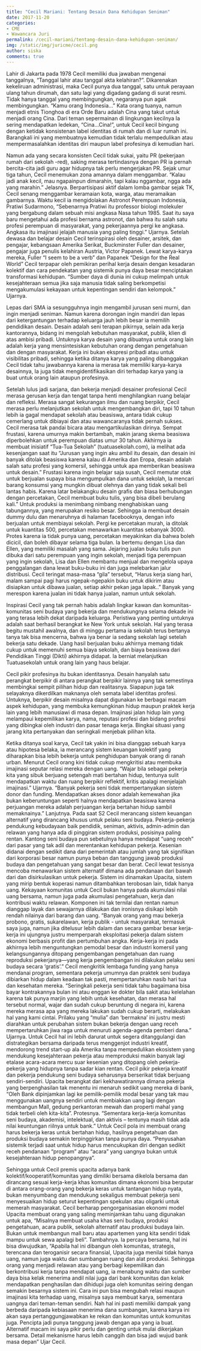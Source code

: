 ```yaml
---
title: "Cecil Mariani: Tentang Desain Dana Kehidupan Seniman"
date: 2017-11-20
categories:
- CME
- Wawancara Juri
permalink: /cecil-mariani/tentang-desain-dana-kehidupan-seniman/
img: /static/img/juricme/cecil.png
author: siska
comments: true
---
```


Lahir di Jakarta pada 1978 Cecil memiliki dua jawaban mengenai tanggalnya, “Tanggal lahir atau tanggal akta kelahiran?”. Dikarenakan kekeliruan administrasi, maka Cecil punya dua tanggal, satu untuk perayaan ulang tahun dirumah, dan satu lagi yang digadang gadang di surat resmi. Tidak hanya tanggal yang membingungkan, negaranya pun agak membingungkan. “Kamu orang Indonesia...” Kata orang tuanya, namun menjadi etnis Tionghoa di era Orde Baru adalah Cina yang takut untuk menjadi orang Cina. Dari teman sepermainan di lingkungan kecilnya Ia sering mendapatkan ledekan, “Cina...Cina!”, untuk Cecil kecil bingung dengan ketidak konsistenan label identitas di rumah dan di luar rumah ini. Barangkali ini yang membuatnya kemudian tidak terlalu mempedulikan atau mempermasalahkan identitas diri maupun label profesinya di kemudian hari.

Namun ada yang secara konsisten Cecil tidak sukai, yaitu PR (pekerjaan rumah dari sekolah -red), saking merasa tertindasnya dengan PR ia pernah bercita-cita jadi guru agar hidupnya tak perlu mengerjakan PR. Sejak umur tiga tahun, Cecil menemukan zona amannya dalam menggambar. “Kalau jadi anak kecil, mau ngapainpun dimarahin, tapi kalau nggambar, ngga ada yang marahin.” Jelasnya. Berpartisipasi aktif dalam lomba gambar sejak TK, Cecil senang menggambar keramaian kota, warga, atau meramaikan gambarnya. Waktu kecil ia mengidolakan Astronot Perempuan Indonesia, Pratiwi Sudarmono, “Sebenarnya Pratiwi itu professor biologi molekuler yang bergabung dalam sebuah misi angkasa Nasa tahun 1985. Saat itu saya baru mengetahui ada profesi bernama astronot, dan bahwa itu salah satu profesi perempuan di masyarakat, yang pekerjaannya pergi ke angkasa. Angkasa itu imajinasi jelajah manusia yang paling tinggi.” Ujarnya. Setelah dewasa dan belajar desain Cecil terinspirasi oleh desainer, arsitek, dan pengajar, kebangsaan Amerika Serikat, Buckminster Fuller dan desainer, pengajar juga penulis kelahiran Austria, Victor Papanek. Lewat karya-karya mereka, Fuller “I seem to be a verb” dan Papanek “Design for the Real World” Cecil terpapar oleh pemikiran perihal kerja desain dengan kesadaran kolektif dan cara pendekatan yang sistemik punya daya besar menciptakan transformasi kehidupan. “Sumber daya di dunia ini cukup melimpah untuk kesejahteraan semua jika saja manusia tidak saling berkompetisi mengakumulasi kekayaan untuk kepentingan sendiri dan kelompok.” Ujarnya. 
 
Lepas dari SMA ia sesungguhnya ingin mengambil jurusan seni murni, dan ingin menjadi seniman. Namun karena dorongan ingin mandiri dan lepas dari ketergantungan terhadap keluarga jauh lebih besar ia memilih pendidikan desain. Desain adalah seni terapan pikirnya, selain ada kerja kantorannya, bidang ini mengolah kebutuhan masyarakat, publik, klien di atas ambisi pribadi. Untuknya karya desain yang dibuatnya untuk orang lain adalah kerja yang mensintesiskan kebutuhan orang dengan pengetahuan dan dengan masyarakat. Kerja ini bukan ekspresi pribadi atau untuk visibilitas pribadi, sehingga ketika ditanya karya yang paling dibanggakan Cecil tidak tahu jawabannya karena ia merasa tak memiliki karya-karya desainnya, Ia juga tidak mengidentifikasikan diri terhadap karya yang ia buat untuk orang lain ataupun profesinya.
 
Setelah lulus jadi sarjana, dan bekerja menjadi desainer profesional Cecil merasa gerusan kerja dan tengat tanpa henti menghilangkan ruang belajar dan refleksi. Merasa sangat kekurangan ilmu dan ruang berpikir, Cecil merasa perlu melanjutkan sekolah untuk mengembangkan diri, tapi 10 tahun lebih ia gagal mendapat sekolah atau beasiswa, antara tidak cukup cemerlang untuk dibiayai dan atau wawancaranya tidak pernah sukses. Cecil merasa tak pandai bicara atau mengartikulasikan dirinya. Sempat frustasi, karena umurnya makin bertambah, makin jarang skema beasiswa diperbolehkan untuk perempuan diatas umur 30 tahun. Akhirnya ia membuat inisiatif “Tua-Tua Sekolah” (tuatuasekolah.com), ia melihat ada kesenjangan saat itu “Jurusan yang ingin aku ambil itu desain, dan desain ini banyak ditolak beasiswa karena kalau di Amerika dan Eropa, desain adalah salah satu profesi yang komersil, sehingga untuk apa memberikan beasiswa untuk desain.” Frustasi karena ingin belajar saja susah, Cecil memutar otak untuk berjualan supaya bisa mengumpulkan dana untuk sekolah, Ia mencari barang konsumsi yang mungkin dibuat olehnya dan yang tidak sekali beli lantas habis. Karena latar belakangku desain grafis dan biasa berhubungan dengan percetakan, Cecil membuat buku tulis, yang bisa dibeli berulang kali.” Untuk produksi ia menimbang nimbang menghabiskan uang tabungannya, yang merupakan resiko besar. Sehingga ia membuat desain dummy dulu dan menaruhnya di halaman facebooknya, dengan info berjualan untuk membiayai sekolah. Pergi ke percetakan murah, ia ditolak untuk kuantitas 500, percetakan menawarkan kuantitas sebanyak 3000. Protes karena ia tidak punya uang, percetakan meyakinkan dia bahwa boleh dicicil, dan boleh dibayar selama tiga bulan.  Ia bertemu dengan Lisa dan Ellen, yang memiliki masalah yang sama. Jejaring jualan buku tulis pun dibuka dari satu perempuan yang ingin sekolah, menjadi tiga perempuan yang ingin sekolah, Lisa dan Ellen membantu menjual dan mengelola upaya penggalangan dana lewat buku-buku ini dan juga melebarkan jalur distribusi. Cecil teringat masa-masa “gila” tersebut, “Harus kerja siang hari, malam sampai pagi harus ngepak-ngepakin buku untuk dikirim atau disiapkan untuk dibawa jualan, setiap akhir pekan jaga lapak..” Banyak yang merespon karena jualan ini tidak hanya jualan, namun untuk sekolah.
 
Inspirasi Cecil yang tak pernah habis adalah lingkar kawan dan komunitas-komunitas seni budaya yang bekerja dan mendukungnya selama dekade ini yang terasa lebih dekat daripada keluarga. Peristiwa yang penting untuknya adalah saat berhasil berangkat ke New York untuk sekolah. Hal yang terasa begitu mustahil awalnya, dan di minggu pertama ia sekolah terus bertanya tanya tak bisa mencerna, bahwa iya benar ia sedang sekolah lagi setelah bekerja satu dekade. Uang hasil berjualan buku akhirnya memang tidak cukup untuk memenuhi semua biaya sekolah, dan biaya beasiswa dari Pendidikan Tinggi (Dikti) akhirnya didapat. Ia berniat melanjutkan Tuatuasekolah untuk orang lain yang haus belajar.
 
Cecil pikir profesinya itu bukan identitasnya. Desain hanyalah satu perangkat berpikir di antara perangkat berpikir lainnya yang tak semestinya membingkai sempit pilihan hidup dan realitasnya. Siapapun juga tak selayaknya dikerdilkan maknanya oleh semata label identitas profesi. Untuknya, berpikir desain misalnya dapat digunakan ke berbagai macam aspek kehidupan, yang membuka kemungkinan hidup maupun praktek kerja lain yang lebih manusiawi di masa depan. Imajinasi jalan hidup lain yang melampaui kepemilikan karya, nama, reputasi profesi dan bidang profesi yang dibingkai oleh industri dan pasar tenaga kerja. Bingkai situasi yang jarang kita pertanyakan dan seringkali menjebak pilihan kita.
 
Ketika ditanya soal karya, Cecil tak yakin ini bisa dianggap sebuah karya atau hipotesa belaka, ia merancang sistem keuangan kolektif yang diharapkan bisa lebih bekerja untuk penghidupan banyak orang di ranah urban. Menurut Cecil orang kini tidak cukup mengkritisi atau membuka imajinasi seputar relasi mereka dengan uang. “Wajar bila sebagai pekerja kita yang sibuk berjuang setengah mati bertahan hidup, tentunya sulit mendapatkan waktu dan ruang berpikir reflektif, kritis apalagi menjelajah imajinasi.” Ujarnya. “Banyak pekerja seni tidak mempertanyakan sistem donor dan funding. Mendapatkan akses donor adalah kemewahan jika bukan keberuntungan seperti halnya mendapatkan beasiswa karena perjuangan mereka adalah perjuangan kerja bertahan hidup sambil memaknainya.” Lanjutnya. Pada saat S2 Cecil merancang sistem keuangan alternatif yang dirancang khusus untuk pelaku seni budaya. Pekerja-pekerja pendukung kebudayaan baik pendidik, seniman, aktivis, admin-admin dan relawan yang hanya ada di pinggiran sistem produksi, posisinya paling rentan. Kantong seni budaya pun sebetulnya hanya mendapat “uang receh” dari pasar  yang tak adil dan merentankan kehidupan pekerja. Kesenian didanai dengan sedikit dana dari pemerintah atau jumlah yang tak signifikan dari korporasi besar namun punya beban dan tanggung jawab produksi budaya dan pengetahuan yang sangat besar dan berat. Cecil lewat tesisnya mencoba menawarkan sistem alternatif dimana ada pendanaan dari bawah dari dan disirkulasikan untuk pekerja. Sistem ini dinamakan Upacita, sistem yang mirip bentuk koperasi namun ditambahkan terobosan lain, tidak hanya uang. Kekayaan komunitas untuk Cecil bukan hanya pada akumulasi nilai uang bersama, namun juga pada akumulasi pengetahuan, kerja dan kontribusi waktu relawan. Komponen ini tak ternilai dan rentan namun dianggap layak dan sewajarnya dilakukan dan ironisnya disikapi lebih rendah nilainya dari barang dan uang. “Banyak orang yang mau bekerja probono, gratis, sukarelawan, kerja publik - untuk masyarakat, termasuk saya juga, namun jika ditelusur lebih dalam dan secara gambar besar kerja-kerja ini ujungnya justru memperparah eksploitasi pekerja dalam sistem ekonomi berbasis profit dan pertumbuhan angka. Kerja-kerja ini pada akhirnya lebih menguntungkan pemodal besar dan industri komersil yang kelangsungannya ditopang pengembangan pengetahuan dan ruang reproduksi pekerjanya—yang kerja pengembangan ini dilakukan pelaku seni budaya secara ‘gratis’.” Cecil mengkritik lembaga funding yang hanya mendanai program, sementara pekerja umumnya dan praktek seni budaya dibiarkan hidup dalam keadaan tak pasti, mempertaruhkan nasib hari tua dan kesehatan mereka. “Seringkali pekerja seni tidak tahu bagaimana bisa bayar kontrakannya bulan ini atau enggan ke dokter bila sakit atau kelelahan karena tak punya marjin yang lebih untuk kesehatan, dan merasa hal tersebut normal, wajar dan sudah cukup beruntung di negara ini, karena mereka merasa apa yang mereka lakukan sudah cukup berarti, melakukan hal yang kami cintai. Prilaku yang “mulia” dan ‘bermakna’ ini justru mesti diarahkan untuk perubahan sistem bukan bekerja dengan uang receh mempertaruhkan jiwa raga untuk menuruti agenda-agenda pemberi dana.” Ujarnya. Untuk Cecil hal ini lebih darurat untuk segera ditanggulangi dan distrategikan bersama daripada terus menggenjot industri kreatif, mendorong trend start-up ala Amerika tanpa mempedulikan ekosistem yang mendukung kesejahteraan pekerja atau memproduksi makin banyak lagi etalase acara-acara mercu suar kesenian yang ditopang oleh pekerja-pekerja yang hidupnya tanpa sadar kian rentan. Cecil pikir pekerja kreatif dan pekerja pendukung seni budaya seharusnya berserikat tidak berjuang sendiri-sendiri. Upacita berangkat dari kekhawatirannya dimana pekerja yang berpenghasilan tak menentu ini menaruh sedikit uang mereka di bank, “Oleh Bank dipinjamkan lagi ke pemilik-pemilik modal besar yang tak mau menggunakan uangnya sendiri untuk membiakkan uang lagi dengan membangun Mall, gedung perkantoran mewah dan properti mahal yang tidak terbeli oleh kita-kita”. Protesnya. “Sementara kerja-kerja komunitas seni budaya, akademisi, intelektual, dan aktivis – tentunya masih tidak ada nilai keuntungan riilnya untuk bank.” Untuk Cecil pola ini membuat orang harus bekerja keras untuk bertahan hidup, hasilnya pengetahuan dan produksi budaya semakin terpinggirkan tanpa punya daya. “Penyusahan sistemik terjadi saat untuk hidup harus mencukupkan diri dengan sedikit receh pendanaan “program” atau “acara” yang uangnya bukan untuk kesejahteraan hidup penopangnya”.
 
Sehingga untuk Cecil premis upacita adanya bank kolektif/kooperatif/komunitas yang dimiliki bersama dikelola bersama dan dirancang sesuai kerja-kerja khas komunitas dimana ekonomi bisa berputar di antara orang-orang yang bekerja keras untuk tantangan hidup nyata, bukan menyumbang dan mendukung sekaligus membuat pekerja seni menyesuaikan hidup seturut kepentingan spekulan atau oligarki untuk memerah masyarakat. Cecil berharap pengorganisasian ekonomi model Upacita membuat orang yang saling meminjamkan tahu uang digunakan untuk apa, “Misalnya membuat usaha khas seni budaya, produksi pengetahuan, acara publik, sekolah alternatif atau produksi budaya lain. Bukan untuk membangun mall baru atau apartemen yang kita sendiri tidak mampu untuk sewa apalagi beli”. Tambahnya. Ia percaya bersama, hal ini bisa diwujudkan, “Apabila hal ini dibangun oleh komunitas, strategis, terencana dan teroganisir secara finansial, Upacita juga menilai tidak hanya uang, namun juga waktu dan sumbangan ruang dan alat produksi. Sehingga orang yang menjadi relawan atau yang berbagi kepemilikan dan berkontribusi kerja tanpa mendapat uang, ia menabung waktu dan sumber daya bisa kelak menerima andil nilai juga dari bank komunitas dan kelak mendapatkan penghasilan dan dihidupi juga oleh komunitas seiring dengan semakin besarnya sistem ini. Cara ini pun bisa mengubah relasi maupun imajinasi kita terhadap uang, misalnya saya membuat karya, sementara uangnya dari teman-teman sendiri. Nah hal ini pasti memiliki dampak yang berbeda daripada kebiasaan menerima dana sumbangan, karena karya ini akan saya pertanggungjawabkan ke rekan dan komunitas untuk komunitas juga. Pencipta jadi punya tanggung jawab dengan apa yang ia buat. Alternatif macam ini saya pikir perlu dan genting untuk mulai dikerjakan bersama. Detail mekanisme harus lebih canggih dan bisa jadi wujud bank masa depan” Ujar Cecil.

